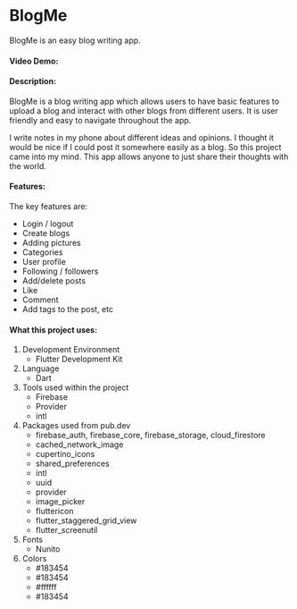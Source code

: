 # BlogMe

BlogMe is an easy blog writing app.

#### Video Demo:  <URL HERE>

#### Description:

BlogMe is a blog writing app which allows users to have basic features to upload a blog and interact with other blogs from different users. It is user friendly and easy to navigate throughout the app. 

I write notes in my phone about different ideas and opinions. I thought it would be nice if I could post it somewhere easily as a blog. So this project came into my mind. This app allows anyone to just share their thoughts with the world.

#### Features: 

The key features are:
- Login / logout
- Create blogs
- Adding pictures
- Categories
- User profile
- Following / followers
- Add/delete posts
- Like
- Comment
- Add tags to the post, etc

#### What this project uses:  
1. Development Environment
     - Flutter Development Kit
2. Language
     - Dart
3. Tools used within the project
     - Firebase
     - Provider
     - intl
4. Packages used from pub.dev
     - firebase_auth, firebase_core, firebase_storage, cloud_firestore
     - cached_network_image
     - cupertino_icons
     - shared_preferences
     - intl
     - uuid
     - provider
     - image_picker
     - fluttericon
     - flutter_staggered_grid_view
     - flutter_screenutil
5. Fonts
     - Nunito
6. Colors
     - #183454
     - #183454
     - #ffffff
     - #183454
